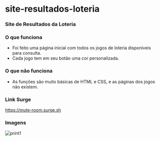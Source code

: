 # site-resultados-loteria

### Site de Resultados da Loteria

### O que funciona
- Foi feito uma página inicial com todos os jogos de loteria disponíveis para consulta.
- Cada jogo tem em seu botão uma cor personalizada.

### O que não funciona
- As funções são muito básicas de HTML e CSS, e as páginas dos jogos não existem.

### Link Surge 
https://mute-room.surge.sh

### Imagens
![print1](https://user-images.githubusercontent.com/89365251/185229268-958d729c-0c72-44b9-b5a8-0f4fbad18e7f.png)
